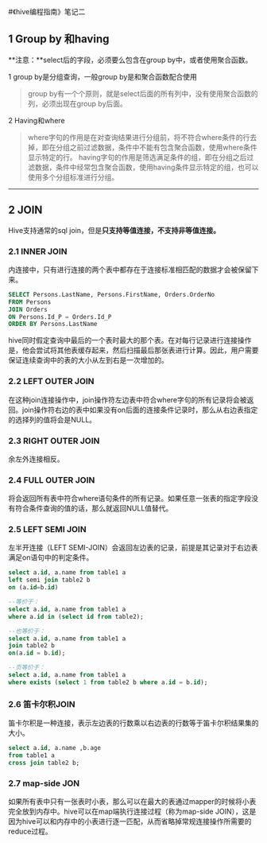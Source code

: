 #《hive编程指南》笔记二

## 1 Group by 和having

**注意：**select后的字段，必须要么包含在group by中，或者使用聚合函数。

1 group by是分组查询，一般group by是和聚合函数配合使用
>group by有一个个原则，就是select后面的所有列中，没有使用聚合函数的列，必须出现在group by后面。

2 Having和where

>where字句的作用是在对查询结果进行分组前，将不符合where条件的行去掉，即在分组之前过滤数据，条件中不能有包含聚合函数，使用where条件显示特定的行。
>having字句的作用是筛选满足条件的组，即在分组之后过滤数据，条件中经常包含聚合函数，使用having条件显示特定的组，也可以使用多个分组标准进行分组。

----------

## 2 JOIN
Hive支持通常的sql join，但是**只支持等值连接，不支持非等值连接。**
### 2.1 INNER JOIN

内连接中，只有进行连接的两个表中都存在于连接标准相匹配的数据才会被保留下来。

```sql
SELECT Persons.LastName, Persons.FirstName, Orders.OrderNo
FROM Persons
JOIN Orders
ON Persons.Id_P = Orders.Id_P
ORDER BY Persons.LastName
```

hive同时假定查询中最后的一个表时最大的那个表。在对每行记录进行连接操作是，他会尝试将其他表缓存起来，然后扫描最后那张表进行计算。因此，用户需要保证连续查询中的表的大小从左到右是一次增加的。

### 2.2 LEFT OUTER JOIN

在这种join连接操作中，join操作符左边表中符合where字句的所有记录将会被返回。join操作符右边的表中如果没有on后面的连接条件记录时，那么从右边表指定的选择列的值将会是NULL。

### 2.3 RIGHT OUTER JOIN

余左外连接相反。

### 2.4 FULL OUTER JOIN

将会返回所有表中符合where语句条件的所有记录。如果任意一张表的指定字段没有符合条件查询的值的话，那么就返回NULL值替代。

### 2.5 LEFT SEMI JOIN

左半开连接（LEFT SEMI-JOIN）会返回左边表的记录，前提是其记录对于右边表满足on语句中的判定条件。
```sql
select a.id, a.name from table1 a
left semi join table2 b
on (a.id=b.id)

--等价于：
select a.id, a.name from table1 a 
where a.id in (select id from table2);

--也等价于：
select a.id, a.name from table1 a
join table2 b
on(a.id = b.id);

--页等价于：
select a.id, a.name from table1 a
where exists (select 1 from table2 b where a.id = b.id);
```

### 2.6 笛卡尔积JOIN

笛卡尔积是一种连接，表示左边表的行数乘以右边表的行数等于笛卡尔积结果集的大小。

```sql
select a.id, a.name ,b.age 
from table1 a
cross join table2 b;
```

### 2.7 map-side JON

如果所有表中只有一张表时小表，那么可以在最大的表通过mapper的时候将小表完全放到内存中。hive可以在map端执行连接过程（称为map-side JOIN），这是因为hive可以和内存中的小表进行逐一匹配，从而省略掉常规连接操作所需要的reduce过程。